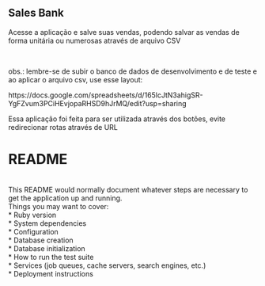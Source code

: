 <h2>Sales  Bank</h2>

<p>Acesse a aplicação e salve suas vendas, podendo salvar as vendas de forma unitária ou numerosas através de arquivo CSV</p>
<br>
<p>obs.: lembre-se de subir o banco de dados de desenvolvimento e de teste e ao aplicar o arquivo csv, use esse layout: </p>
<a>https://docs.google.com/spreadsheets/d/165lcJtN3ahigSR-YgFZvum3PCiHEvjopaRHSD9hJrMQ/edit?usp=sharing</a>
<br>

Essa aplicação foi feita para ser utilizada através dos botões, evite redirecionar rotas através de URL
<br>
# README
<br>
This README would normally document whatever steps are necessary to get the
application up and running.
<br>
Things you may want to cover:
<br>
* Ruby version
<br>
* System dependencies
<br>
* Configuration
<br>
* Database creation
<br>
* Database initialization
<br>
* How to run the test suite
<br>
* Services (job queues, cache servers, search engines, etc.)
<br>
* Deployment instructions

 
 
